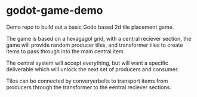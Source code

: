 # godot-game-demo

Demo repo to build out a basic Godo based 2d tile placement game.

The game is based on a hexagagol grid, with a central reciever section, the game will provide random producer tiles, and transformer tiles to create items to pass through into the main central item.

The central system will accept everything, but will want a specific deliverable which will unlock the next set of producers and consumer.

Tiles can be connected by converyerbelts to transport items from producers through the transformer to the eentral reciever sections.